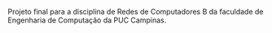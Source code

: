 Projeto final para a disciplina de Redes de Computadores B da faculdade de Engenharia de Computação da PUC Campinas.